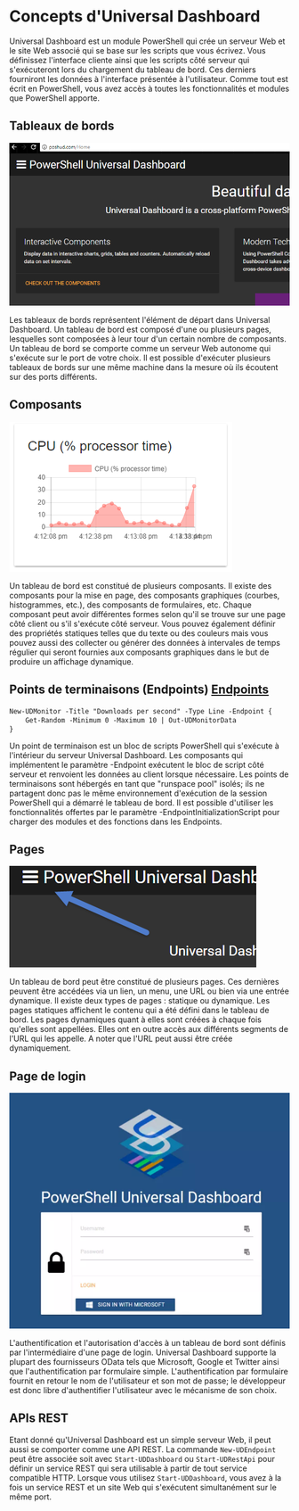  # Concepts d'Universal Dashboard

Universal Dashboard est un module PowerShell qui crée un serveur Web et le site Web associé qui se base sur les scripts que vous écrivez. Vous définissez l'interface cliente ainsi que les scripts côté serveur qui s'exécuteront lors du chargement du tableau de bord. Ces derniers fourniront les données à l'interface présentée à l'utilisateur. 
Comme tout est écrit en PowerShell, vous avez accès à toutes les fonctionnalités et modules que PowerShell apporte.

## Tableaux de bords

![](/assets/dashboards.png)

Les tableaux de bords représentent l'élément de départ dans Universal Dashboard. Un tableau de bord est composé d'une ou plusieurs pages, lesquelles sont composées à leur tour d'un certain nombre de composants. Un tableau de bord se comporte comme un serveur Web autonome qui s'exécute sur le port de votre choix. Il est possible d'exécuter plusieurs tableaux de bords sur une même machine dans la mesure où ils écoutent sur des ports différents.

## Composants

![](/assets/new-monitor-example-chart.png)

Un tableau de bord est constitué de plusieurs composants. Il existe des composants pour la mise en page, des composants graphiques (courbes, histogrammes, etc.), des composants de formulaires, etc. Chaque composant peut avoir différentes formes selon qu'il se trouve sur une page côté client ou s'il s'exécute côté serveur. Vous pouvez également définir des propriétés statiques telles que du texte ou des couleurs mais vous pouvez aussi des collecter ou générer des données à intervales de temps régulier qui seront fournies aux composants graphiques dans le but de produire un affichage dynamique. 

## Points de terminaisons (Endpoints) [Endpoints](/endpoints.md)

```
New-UDMonitor -Title "Downloads per second" -Type Line -Endpoint {
    Get-Random -Minimum 0 -Maximum 10 | Out-UDMonitorData
}
```

Un point de terminaison est un bloc de scripts PowerShell qui s'exécute à l'intérieur du serveur Universal Dashboard. Les composants qui implémentent le paramètre -Endpoint exécutent le bloc de script côté serveur et renvoient les données au client lorsque nécessaire. Les points de terminaisons sont hébergés en tant que "runspace pool" isolés; ils ne partagent donc pas le même environnement d'exécution de la session PowerShell qui a démarré le tableau de bord. Il est possible d'utiliser les fonctionnalités offertes par le paramètre -EndpointInitializationScript pour charger des modules et des fonctions dans les Endpoints.

## Pages

![](/assets/hamburger-menu.png)

Un tableau de bord peut être constitué de plusieurs pages. Ces dernières peuvent être accédées via un lien, un menu, une URL ou bien via une entrée dynamique. Il existe deux types de pages : statique ou dynamique. Les pages statiques affichent le contenu qui a été défini dans le tableau de bord. Les pages dynamiques quant à elles sont créées à chaque fois qu'elles sont appellées. Elles ont en outre accès aux différents segments de l'URL qui les appelle. A noter que l'URL peut aussi être créée dynamiquement.

## Page de login
![](/assets/login-page.png)

L'authentification et l'autorisation d'accès à un tableau de bord sont définis par l'intermédiaire d'une page de login. Universal Dashboard supporte la plupart des fournisseurs OData tels que Microsoft, Google et Twitter ainsi que l'authentification par formulaire simple. L'authentification par formulaire fournit en retour le nom de l'utilisateur et son mot de passe; le développeur est donc libre d'authentifier l'utilisateur avec le mécanisme de son choix.

## APIs REST

Etant donné qu'Universal Dashboard est un simple serveur Web, il peut aussi se comporter comme une API REST. La commande `New-UDEndpoint` peut être associée soit avec `Start-UDDashboard` ou `Start-UDRestApi` pour définir un service REST qui sera utilisable à partir de tout service compatible HTTP. Lorsque vous utilisez `Start-UDDashboard`, vous avez à la fois un service REST et un site Web qui s'exécutent simultanément sur le même port.
